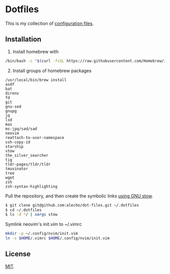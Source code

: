# Dotfiles

This is my collection of [configuration files](http://dotfiles.github.io/).

## Installation

1. Install homebrew with

```sh
/bin/bash -c "$(curl -fsSL https://raw.githubusercontent.com/Homebrew/install/HEAD/install.sh)"
```

2. Install groups of homebrew packages

```language
/usr/local/bin/brew install
asdf
bat
direnv
fd
git
gnu-sed
gnupg
jq
lsd
mas
ms-jpq/sad/sad
neovim
reattach-to-user-namespace
ssh-copy-id
starship
stow
the_silver_searcher
tig
tldr-pages/tldr/tldr
tmuxinator
tree
wget
zsh
zsh-syntax-highlighting

``````
Pull the repository, and then create the symbolic links [using GNU
stow](https://alexpearce.me/2016/02/managing-dotfiles-with-stow/).

```bash
$ git clone git@github.com:alecho/dot-files.git ~/.dotfiles
$ cd ~/.dotfiles
$ ls -d */ | xargs stow
```
Symlink neovim's init.vim to ~/.vimrc
```bash
mkdir -p ~/.config/nvim/init.vim
ln -s $HOME/.vimrc $HOME/.config/nvim/init.vim

```

## License

[MIT](http://opensource.org/licenses/MIT).
